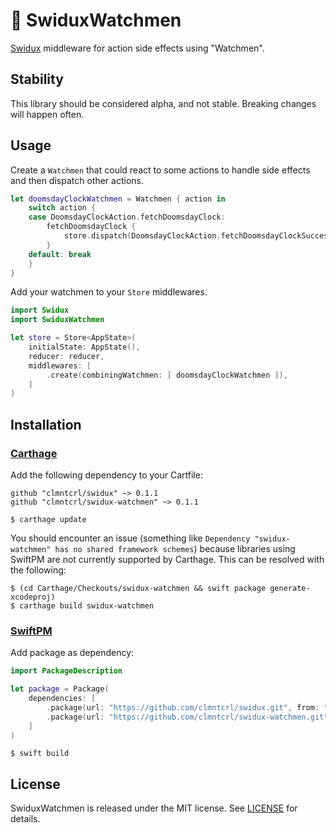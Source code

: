 # 🙂 SwiduxWatchmen

[Swidux](https://github.com/clmntcrl/swidux) middleware for action side effects using "Watchmen".

## Stability

This library should be considered alpha, and not stable. Breaking changes will happen often.

## Usage

Create a `Watchmen` that could react to some actions to handle side effects and then dispatch other actions.

```swift
let doomsdayClockWatchmen = Watchmen { action in
    switch action {
    case DoomsdayClockAction.fetchDoomsdayClock:
        fetchDoomsdayClock {
            store.dispatch(DoomsdayClockAction.fetchDoomsdayClockSuccess(clock: $0))
        }
    default: break
    }
}
```

Add your watchmen to your `Store` middlewares.

```swift
import Swidux
import SwiduxWatchmen

let store = Store<AppState>(
    initialState: AppState(),
    reducer: reducer,
    middlewares: [
        .create(combiningWatchmen: [ doomsdayClockWatchmen ]),
    ]
)
```

## Installation

### [Carthage](https://github.com/Carthage/Carthage)

Add the following dependency to your Cartfile:

```
github "clmntcrl/swidux" ~> 0.1.1
github "clmntcrl/swidux-watchmen" ~> 0.1.1
```

```
$ carthage update
```

You should encounter an issue (something like `Dependency "swidux-watchmen" has no shared framework schemes`) because libraries using SwiftPM are not currently supported by Carthage. This can be resolved with the following: 

```
$ (cd Carthage/Checkouts/swidux-watchmen && swift package generate-xcodeproj)
$ carthage build swidux-watchmen
```

### [SwiftPM](https://github.com/apple/swift-package-manager)

Add package as dependency:

```swift
import PackageDescription

let package = Package(
    dependencies: [
        .package(url: "https://github.com/clmntcrl/swidux.git", from: "0.1.1"),
        .package(url: "https://github.com/clmntcrl/swidux-watchmen.git", from: "0.1.1"),
    ]
)
```

```
$ swift build
```

## License

SwiduxWatchmen is released under the MIT license. See [LICENSE](LICENSE) for details.
